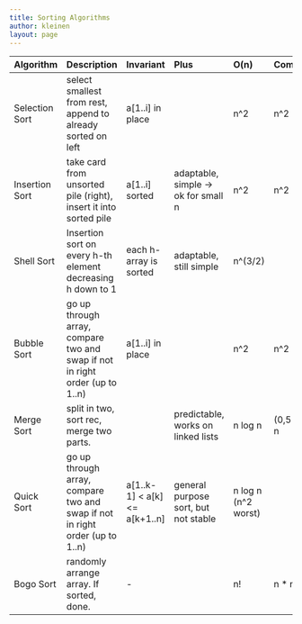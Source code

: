 ```yaml
---
title: Sorting Algorithms
author: kleinen
layout: page
---
```


| Algorithm      | Description                                                                  | Invariant                     | Plus                                 | O(n)                | Comparisions     | Swaps           | Stable     | adaptive | space                             |
|:---------------|:-----------------------------------------------------------------------------|:------------------------------|:-------------------------------------|:--------------------|:-----------------|:----------------|:-----------|:---------|:----------------------------------|
| Selection Sort | select smallest from rest, append to already sorted on left                  | a[1..i] in place              |                                      | n^2                 | n^2              | n               | not stable |          |                                   |
| Insertion Sort | take card from unsorted pile (right), insert it into sorted pile             | a[1..i] sorted                | adaptable, simple -> ok for small n  | n^2                 | n^2              | n^2             | stable     | yes      | O(1) extra                        |
| Shell Sort     | Insertion sort on every h-th element decreasing h down to 1                  | each h-array is sorted        | adaptable, still simple              | n^(3/2)             |                  |                 | stable     | yes      | O(1) extra                        |
| Bubble Sort    | go up through array, compare two and swap if not in right order (up to 1..n) | a[1..i] in place              |                                      | n^2                 | n^2              | n^2             | stable     | yes      | O(1) extra                        |
| Merge Sort     | split in two, sort rec, merge two parts.                                     |                               | predictable, works on linked lists   | n log n             | (0,5 to 1 )log n | (1 to 1,5)log n | stable     | no       | O(n) extra                        |
| Quick Sort     | go up through array, compare two and swap if not in right order (up to 1..n) | a[1..k-1] < a[k] <= a[k+1..n] | general purpose sort, but not stable | n log n (n^2 worst) |                  |                 | no         | no       | O(n·lg(n)) for some optimizatiosn |
| Bogo Sort      | randomly arrange array. If sorted, done.                                     | -                             |                                      | n!                  | n * n!           | n*n!            | not stable | no       | O(1)                              |
